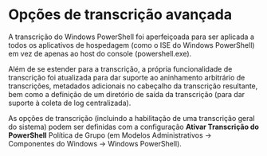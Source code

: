 # Opções de transcrição avançada

A transcrição do Windows PowerShell foi aperfeiçoada para ser aplicada a todos os aplicativos de hospedagem (como o ISE do Windows PowerShell) em vez de apenas ao host do console (powershell.exe).

Além de se estender para a transcrição, a própria funcionalidade de transcrição foi atualizada para dar suporte ao aninhamento arbitrário de transcrições, metadados adicionais no cabeçalho da transcrição resultante, bem como a definição de um diretório de saída da transcrição (para dar suporte à coleta de log centralizada).

As opções de transcrição (incluindo a habilitação de uma transcrição geral do sistema) podem ser definidas com a configuração **Ativar Transcrição do PowerShell** Política de Grupo (em Modelos Administrativos -> Componentes do Windows -> Windows PowerShell).


<!--HONumber=Jun16_HO4-->


